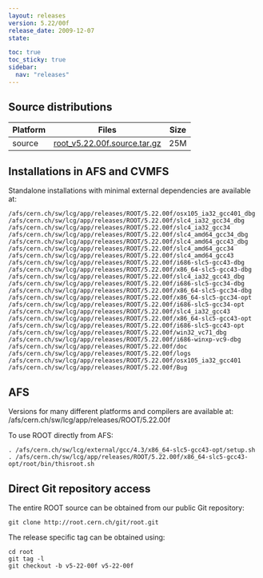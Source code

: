 ```yaml
---
layout: releases
version: 5.22/00f
release_date: 2009-12-07
state:

toc: true
toc_sticky: true
sidebar:
  nav: "releases"
---
```



## Source distributions

| Platform       | Files | Size |
|-----------|-------|-----|
| source | [root_v5.22.00f.source.tar.gz](https://root.cern.ch/download/root_v5.22.00f.source.tar.gz) |  25M |




## Installations in AFS and CVMFS
Standalone installations with minimal external dependencies are available at:
~~~
/afs/cern.ch/sw/lcg/app/releases/ROOT/5.22.00f/osx105_ia32_gcc401_dbg
/afs/cern.ch/sw/lcg/app/releases/ROOT/5.22.00f/slc4_ia32_gcc34_dbg
/afs/cern.ch/sw/lcg/app/releases/ROOT/5.22.00f/slc4_ia32_gcc34
/afs/cern.ch/sw/lcg/app/releases/ROOT/5.22.00f/slc4_amd64_gcc34_dbg
/afs/cern.ch/sw/lcg/app/releases/ROOT/5.22.00f/slc4_amd64_gcc43_dbg
/afs/cern.ch/sw/lcg/app/releases/ROOT/5.22.00f/slc4_amd64_gcc34
/afs/cern.ch/sw/lcg/app/releases/ROOT/5.22.00f/slc4_amd64_gcc43
/afs/cern.ch/sw/lcg/app/releases/ROOT/5.22.00f/i686-slc5-gcc43-dbg
/afs/cern.ch/sw/lcg/app/releases/ROOT/5.22.00f/x86_64-slc5-gcc43-dbg
/afs/cern.ch/sw/lcg/app/releases/ROOT/5.22.00f/slc4_ia32_gcc43_dbg
/afs/cern.ch/sw/lcg/app/releases/ROOT/5.22.00f/i686-slc5-gcc34-dbg
/afs/cern.ch/sw/lcg/app/releases/ROOT/5.22.00f/x86_64-slc5-gcc34-dbg
/afs/cern.ch/sw/lcg/app/releases/ROOT/5.22.00f/x86_64-slc5-gcc34-opt
/afs/cern.ch/sw/lcg/app/releases/ROOT/5.22.00f/i686-slc5-gcc34-opt
/afs/cern.ch/sw/lcg/app/releases/ROOT/5.22.00f/slc4_ia32_gcc43
/afs/cern.ch/sw/lcg/app/releases/ROOT/5.22.00f/x86_64-slc5-gcc43-opt
/afs/cern.ch/sw/lcg/app/releases/ROOT/5.22.00f/i686-slc5-gcc43-opt
/afs/cern.ch/sw/lcg/app/releases/ROOT/5.22.00f/win32_vc71_dbg
/afs/cern.ch/sw/lcg/app/releases/ROOT/5.22.00f/i686-winxp-vc9-dbg
/afs/cern.ch/sw/lcg/app/releases/ROOT/5.22.00f/doc
/afs/cern.ch/sw/lcg/app/releases/ROOT/5.22.00f/logs
/afs/cern.ch/sw/lcg/app/releases/ROOT/5.22.00f/osx105_ia32_gcc401
/afs/cern.ch/sw/lcg/app/releases/ROOT/5.22.00f/Bug
~~~

## AFS
Versions for many different platforms and compilers are available at:
/afs/cern.ch/sw/lcg/app/releases/ROOT/5.22.00f

To use ROOT directly from AFS:
~~~
. /afs/cern.ch/sw/lcg/external/gcc/4.3/x86_64-slc5-gcc43-opt/setup.sh
. /afs/cern.ch/sw/lcg/app/releases/ROOT/5.22.00f/x86_64-slc5-gcc43-opt/root/bin/thisroot.sh
~~~

## Direct Git repository access
The entire ROOT source can be obtained from our public Git repository:

~~~
git clone http://root.cern.ch/git/root.git
~~~
The release specific tag can be obtained using:
~~~
cd root
git tag -l
git checkout -b v5-22-00f v5-22-00f
~~~
